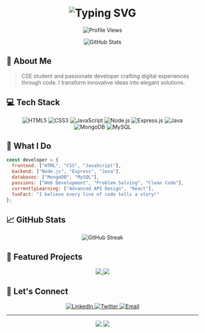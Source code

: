 <h1 align="center">
  <img src="https://readme-typing-svg.herokuapp.com?font=Fira+Code&weight=500&size=40&pause=1000&color=2F81F7&center=true&vCenter=true&width=600&lines=Hello%2C+I'm+Yash+Vijay+%F0%9F%91%8B;Full-Stack+Developer+%F0%9F%92%BB;Code+Enthusiast+%F0%9F%9A%80" alt="Typing SVG" />
</h1>

<p align="center">
  <img src="https://komarev.com/ghpvc/?username=yourYashvij19&style=flat-square&color=2F81F7" alt="Profile Views"/>
</p>

<div align="center">
  <img src="https://github-readme-stats.vercel.app/api?username=Yashvij19&show_icons=true&theme=tokyonight" alt="GitHub Stats" />
</div>

## 🎯 About Me

> CSE student and passionate developer crafting digital experiences through code. I transform innovative ideas into elegant solutions.

## 💻 Tech Stack

<p align="center">
  <img src="https://img.shields.io/badge/HTML5-E34F26?style=for-the-badge&logo=html5&logoColor=white" alt="HTML5"/>
  <img src="https://img.shields.io/badge/CSS3-1572B6?style=for-the-badge&logo=css3&logoColor=white" alt="CSS3"/>
  <img src="https://img.shields.io/badge/JavaScript-F7DF1E?style=for-the-badge&logo=javascript&logoColor=black" alt="JavaScript"/>
  <img src="https://img.shields.io/badge/Node.js-43853D?style=for-the-badge&logo=node.js&logoColor=white" alt="Node.js"/>
  <img src="https://img.shields.io/badge/Express.js-404D59?style=for-the-badge&logo=express&logoColor=white" alt="Express.js"/>
  <img src="https://img.shields.io/badge/Java-ED8B00?style=for-the-badge&logo=openjdk&logoColor=white" alt="Java"/>
  <img src="https://img.shields.io/badge/MongoDB-4EA94B?style=for-the-badge&logo=mongodb&logoColor=white" alt="MongoDB"/>
  <img src="https://img.shields.io/badge/MySQL-005C84?style=for-the-badge&logo=mysql&logoColor=white" alt="MySQL"/>
</p>

## 🌟 What I Do

```javascript
const developer = {
  frontend: ["HTML", "CSS", "JavaScript"],
  backend: ["Node.js", "Express", "Java"],
  databases: ["MongoDB", "MySQL"],
  passions: ["Web Development", "Problem Solving", "Clean Code"],
  currentlyLearning: ["Advanced API Design", "React"],
  funFact: "I believe every line of code tells a story!"
};
```

## 📈 GitHub Stats

<p align="center">
  <img src="https://github-readme-streak-stats.herokuapp.com/?user=Yashvij19&theme=tokyonight" alt="GitHub Streak"/>
</p>

## 🚀 Featured Projects

<div align="center">
  <a href="https://github.com/Yashvij19/project1">
    <img src="https://github-readme-stats.vercel.app/api/pin/?username=Yashvij19&repo=project1&theme=tokyonight" />
  </a>
  <a href="https://github.com/Yashvij19/project2">
    <img src="https://github-readme-stats.vercel.app/api/pin/?username=Yashvij19&repo=project2&theme=tokyonight" />
  </a>
</div>

## 🤝 Let's Connect

<p align="center">
  <a href="https://linkedin.com/in/yash-vijay">
    <img src="https://img.shields.io/badge/LinkedIn-0077B5?style=for-the-badge&logo=linkedin&logoColor=white" alt="LinkedIn"/>
  </a>
  <a href="https://twitter.com/yourusername">
    <img src="https://img.shields.io/badge/Twitter-1DA1F2?style=for-the-badge&logo=twitter&logoColor=white" alt="Twitter"/>
  </a>
  <a href="mailto:yashvijay759@gmail.com">
    <img src="https://img.shields.io/badge/Email-D14836?style=for-the-badge&logo=gmail&logoColor=white" alt="Email"/>
  </a>
</p>

---

<div align="center">
  <img src="https://forthebadge.com/images/badges/built-with-love.svg" />
  <img src="https://forthebadge.com/images/badges/powered-by-coffee.svg" />
</div>
